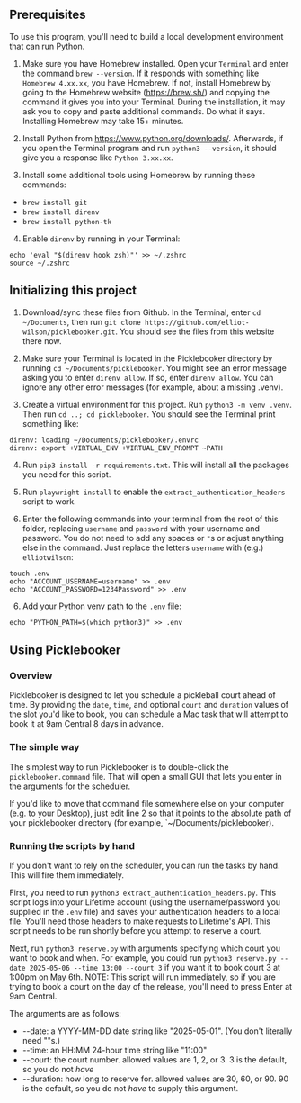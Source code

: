 ## Prerequisites

To use this program, you'll need to build a local development environment that can run Python.

1. Make sure you have Homebrew installed. Open your `Terminal` and enter the command `brew --version`. If it responds with something like `Homebrew 4.xx.xx`, you have Homebrew. If not, install Homebrew by going to the Homebrew website (https://brew.sh/) and copying the command it gives you into your Terminal. During the installation, it may ask you to copy and paste additional commands. Do what it says. Installing Homebrew may take 15+ minutes.

2. Install Python from https://www.python.org/downloads/. Afterwards, if you open the Terminal program and run `python3 --version`, it should give you a response like `Python 3.xx.xx`.

3. Install some additional tools using Homebrew by running these commands:

- `brew install git`
- `brew install direnv`
- `brew install python-tk`

4. Enable `direnv` by running in your Terminal:

```
echo 'eval "$(direnv hook zsh)"' >> ~/.zshrc
source ~/.zshrc
```

## Initializing this project

1. Download/sync these files from Github. In the Terminal, enter `cd ~/Documents`, then run `git clone https://github.com/elliot-wilson/picklebooker.git`. You should see the files from this website there now.

2. Make sure your Terminal is located in the Picklebooker directory by running `cd ~/Documents/picklebooker`. You might see an error message asking you to enter `direnv allow`. If so, enter `direnv allow`. You can ignore any other error messages (for example, about a missing .venv).

3. Create a virtual environment for this project. Run `python3 -m venv .venv`. Then run `cd ..; cd picklebooker`. You should see the Terminal print something like:

```
direnv: loading ~/Documents/picklebooker/.envrc
direnv: export +VIRTUAL_ENV +VIRTUAL_ENV_PROMPT ~PATH
```

4. Run `pip3 install -r requirements.txt`. This will install all the packages you need for this script.

5. Run `playwright install` to enable the `extract_authentication_headers` script to work.

6. Enter the following commands into your terminal from the root of this folder, replacing `username` and `password` with your username and password. You do not need to add any spaces or `"`s or adjust anything else in the command. Just replace the letters `username` with (e.g.) `elliotwilson`:

```
touch .env
echo "ACCOUNT_USERNAME=username" >> .env
echo "ACCOUNT_PASSWORD=1234Password" >> .env
```

6. Add your Python venv path to the `.env` file:

```
echo "PYTHON_PATH=$(which python3)" >> .env
```

## Using Picklebooker

### Overview

Picklebooker is designed to let you schedule a pickleball court ahead of time. By providing the `date`, `time`, and optional `court` and `duration` values of the slot you'd like to book, you can schedule a Mac task that will attempt to book it at 9am Central 8 days in advance.

### The simple way

The simplest way to run Picklebooker is to double-click the `picklebooker.command` file. That will open a small GUI that lets you enter in the arguments for the scheduler.

If you'd like to move that command file somewhere else on your computer (e.g. to your Desktop), just edit line 2 so that it points to the absolute path of your picklebooker directory (for example, `~/Documents/picklebooker).

### Running the scripts by hand

If you don't want to rely on the scheduler, you can run the tasks by hand. This will fire them immediately.

First, you need to run `python3 extract_authentication_headers.py`. This script logs into your Lifetime account (using the username/password you supplied in the `.env` file) and saves your authentication headers to a local file. You'll need those headers to make requests to Lifetime's API. This script needs to be run shortly before you attempt to reserve a court.

Next, run `python3 reserve.py` with arguments specifying which court you want to book and when. For example, you could run `python3 reserve.py --date 2025-05-06 --time 13:00 --court 3` if you want it to book court 3 at 1:00pm on May 6th. NOTE: This script will run immediately, so if you are trying to book a court on the day of the release, you'll need to press Enter at 9am Central.

The arguments are as follows:

- --date: a YYYY-MM-DD date string like "2025-05-01". (You don't literally need ""s.)
- --time: an HH:MM 24-hour time string like "11:00"
- --court: the court number. allowed values are 1, 2, or 3. 3 is the default, so you do not _have_
- --duration: how long to reserve for. allowed values are 30, 60, or 90. 90 is the default, so you do not _have_ to supply this argument.
